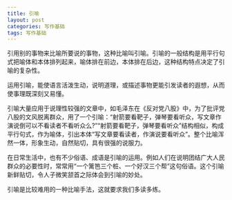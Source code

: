 ```yaml
---
title: 引喻
layout: post
categories: 写作基础
tags: 写作基础
---
```


引用别的事物来比喻所要说的事物，这种比喻叫引喻。引喻的一般结构是用平行句式把喻体和本体排列起来，喻体排在前边，本体排在后边，这种结构特点决定了引喻的复杂性。

运用引喻，能使语言活泼生动，说明道理，或描述事物更能引发读者的遐想，从而使事理既深刻又易懂。

引喻大量应用于说理性较强的文章中，如毛泽东在《反对党八股》中，为了批评党八股的文风脱离群众，用了一个引喻：“射箭要看靶子，弹琴要看听众，写文章作演说倒可以不看读者不看听众么?”“射箭要看靶子，弹琴要看听众”结构相似，构成平行句式，作为喻体，引出本体“写文章要看读者，作演说要看听众”。整个比喻浑然一体，形象生动，自然贴切，具有很强的说服力。

在日常生活中，也有不少俗语、成语是引喻的运用。例如人们在说明团结广大人民群众的必要性时，常常用“一个篱笆三个桩、一个好汉三个帮”这句俗语。这个引喻新鲜贴切，令人子微笑颔首之际体会到引喻的妙处。

引喻是比较难用的一种比喻手法，这就要求我们多读多练。 